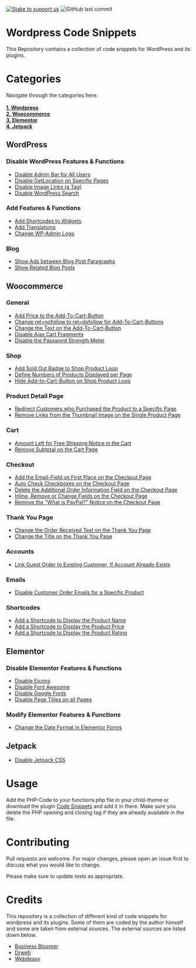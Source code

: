 [![Stake to support us](https://badge.devprotocol.xyz/0x9110f25B4B3f73b7E886c8C3aaAcF6e4Cb49564c/descriptive)](https://stakes.social/0x9110f25B4B3f73b7E886c8C3aaAcF6e4Cb49564c)
![GitHub last commit](https://img.shields.io/github/last-commit/amirzubi/wordpress-code-snippets?color=00ae99)

# Wordpress Code Snippets

This Repository contains a collection of code snippets for WordPress and its plugins.

# Categories

Navigate through the categories here:<br>
<strong><br>
[1. Wordpress](#wordpress)<br>
[2. Woocommerce](#woocommerce)<br>
[3. Elementor](#elementor)<br>
[4. Jetpack](#jetpack)
</strong>

## WordPress

### Disable WordPress Features & Functions

- [Disable Admin Bar for All Users](/wordpress/php/wp-disable-admin-bar-for-all-users.php)
- [Disable GetLocation on Specific Pages](/wordpress/php/wp-disable-getlocation.php)
- [Disable Image Links (a Tag)](/wordpress/php/wp-disable-image-links.php)
- [Disable WordPress Search](/wordpress/php/wp-disable-search.php)

### Add Features & Functions

- [Add Shortcodes to Widgets](/wordpress/php/wp-add-shortcodes-to-widgets.php)
- [Add Translations](/wordpress/php/wp-translations.php)
- [Change WP-Admin Logo](/wordpress/php/wp-change-wp-admin-logo.php)

### Blog

- [Show Ads between Blog Post Paragraphs](/wordpress/php/wp-show-ads-between-blog-post-paragraphs.php)
- [Show Related Blog Posts](/wordpress/php/wp-show-related-blog-posts.php)

## Woocommerce

### General

- [Add Price to the Add-To-Cart-Button](/woocommerce/php/wc-add-price-to-add-to-cart-button.php)
- [Change rel=nofollow to rel=dofollow for Add-To-Cart-Buttons](/woocommerce/php/wc-change-rel-nofollow.php)
- [Change the Text on the Add-To-Cart-Button](/woocommerce/php/wc-change-add-to-cart-text-on-button.php)
- [Disable Ajax Cart Fragments](/woocommerce/php/wc-disable-ajax-cart-fragments.php)
- [Disable the Password Strength Meter](/woocommerce/php/wc-disable-password-strength-meter.php)

### Shop

- [Add Sold Out Badge to Shop Product Loop](/woocommerce/php/wc-add-sold-out-badge.php)
- [Define Numbers of Products Displayed per Page](/woocommerce/php/wc-define-numbers-of-products-displayed-per-page.php)
- [Hide Add-to-Cart-Button on Shop Product Loop](/woocommerce/php/wc-shop-hide-add-to-cart-button.php)

### Product Detail Page

- [Redirect Customers who Purchased the Product to a Specific Page](/woocommerce/php/wc-redirect-customers-who-purchased-the-product.php)
- [Remove Links from the Thumbnail Image on the Single Product Page](/woocommerce/php/wc-remove-links-from-single-product-image-thumbnails.php)

### Cart

- [Amount Left for Free Shipping Notice in the Cart](/woocommerce/php/wc-amount-left-for-free-shipping-notice.php)
- [Remove Subtotal on the Cart Page](/woocommerce/php/wc-remove-subtotal.php)

### Checkout

- [Add the Email-Field on First Place on the Checkout Page](/woocommerce/php/wc-checkout-email-on-first_place.php)
- [Auto Check Checkboxes on the Checkout Page](/woocommerce/php/wc-checkout-auto-check-checkboxes.php)
- [Delete the Additional Order Information Field on the Checkout Page](/woocommerce/php/wc-delete-additional-order-informations.php)
- [Inline, Remove or Change Fields on the Checkout Page](/woocommerce/php/wc-checkout-inline-fields-remove-fields-change-placeholder.php)
- [Remove the "What is PayPal?" Notice on the Checkout Page](/woocommerce/php/wc-remove-what-is-paypal.php)

### Thank You Page

- [Change the Order Received Text on the Thank You Page](/woocommerce/php/wc-thankyou-change-order-received-text.php)
- [Change the Title on the Thank You Page](/woocommerce/php/wc-thankyou-change-title.php)

### Accounts

- [Link Guest Order to Existing Customer, If Account Already Exists](/woocommerce/php/wc-link-guest-order-to-existing-customer.php)

### Emails

- [Disable Customer Order Emails for a Specific Product](/woocommerce/php/wc-disable-customer-order-emails-for-a-specific-product.php)

### Shortcodes

- [Add a Shortcode to Display the Product Name](/woocommerce/php/wc-shortcode-display-product-name.php)
- [Add a Shortcode to Display the Product Price](/woocommerce/php/wc-shortcode-display-product-price.php)
- [Add a Shortcode to Display the Product Rating](/woocommerce/php/wc-shortcode-display-product-rating.php)

## Elementor

### Disable Elementor Features & Functions

- [Disable Eicons](/elementor/php/elementor-disable-eicons.php)
- [Disable Font Awesome](/elementor/php/elementor-disable-font-awesome.php)
- [Disable Google Fonts](/elementor/php/elementor-disable-google-fonts.php)
- [Disable Page Titles on all Pages](/elementor/php/elementor-disable-page-titles.php)

### Modify Elementor Features & Functions

- [Change the Date Format in Elementor Forms](/elementor/php/elementor-form-date-format.php)

## Jetpack

- [Disable Jetpack CSS](/jetpack/php/jetpack-disable-css.php)

# Usage

Add the PHP-Code to your functions.php file in your child-theme or download the plugin [Code Snippets](https://de.wordpress.org/plugins/code-snippets/) and add it in there. Make sure you delete the PHP opening and closing tag if they are already available in the file.

# Contributing

Pull requests are welcome. For major changes, please open an issue first to discuss what you would like to change.

Please make sure to update tests as appropriate.

# Credits

This repository is a collection of different kind of code snippets for wordpress and its plugins. Some of them are coded by the author himself and some are taken from external sources. The external sources are listed down below.

- [Business Bloomer](https://www.businessbloomer.com/)
- [Drweb](https://www.drweb.de/wordpress-snippets/)
- [Webdeasy](https://webdeasy.de/wordpress-code-snippets)
